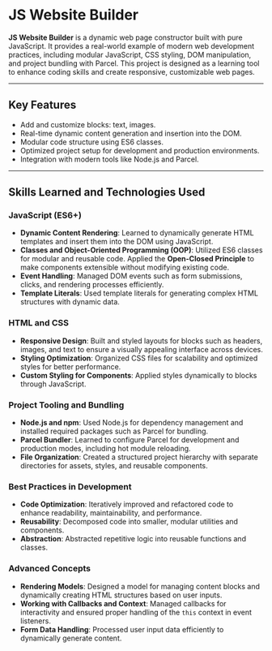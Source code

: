 # JS Website Builder

**JS Website Builder** is a dynamic web page constructor built with pure JavaScript. It provides a real-world example of modern web development practices, including modular JavaScript, CSS styling, DOM manipulation, and project bundling with Parcel. This project is designed as a learning tool to enhance coding skills and create responsive, customizable web pages.

---

## Key Features

- Add and customize blocks: text, images.
- Real-time dynamic content generation and insertion into the DOM.
- Modular code structure using ES6 classes.
- Optimized project setup for development and production environments.
- Integration with modern tools like Node.js and Parcel.

---

## Skills Learned and Technologies Used

### JavaScript (ES6+)
- **Dynamic Content Rendering**: Learned to dynamically generate HTML templates and insert them into the DOM using JavaScript.
- **Classes and Object-Oriented Programming (OOP)**: Utilized ES6 classes for modular and reusable code. Applied the **Open-Closed Principle** to make components extensible without modifying existing code.
- **Event Handling**: Managed DOM events such as form submissions, clicks, and rendering processes efficiently.
- **Template Literals**: Used template literals for generating complex HTML structures with dynamic data.

### HTML and CSS
- **Responsive Design**: Built and styled layouts for blocks such as headers, images, and text to ensure a visually appealing interface across devices.
- **Styling Optimization**: Organized CSS files for scalability and optimized styles for better performance.
- **Custom Styling for Components**: Applied styles dynamically to blocks through JavaScript.

### Project Tooling and Bundling
- **Node.js and npm**: Used Node.js for dependency management and installed required packages such as Parcel for bundling.
- **Parcel Bundler**: Learned to configure Parcel for development and production modes, including hot module reloading.
- **File Organization**: Created a structured project hierarchy with separate directories for assets, styles, and reusable components.

### Best Practices in Development
- **Code Optimization**: Iteratively improved and refactored code to enhance readability, maintainability, and performance.
- **Reusability**: Decomposed code into smaller, modular utilities and components.
- **Abstraction**: Abstracted repetitive logic into reusable functions and classes.

### Advanced Concepts
- **Rendering Models**: Designed a model for managing content blocks and dynamically creating HTML structures based on user inputs.
- **Working with Callbacks and Context**: Managed callbacks for interactivity and ensured proper handling of the `this` context in event listeners.
- **Form Data Handling**: Processed user input data efficiently to dynamically generate content.

